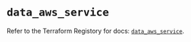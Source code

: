 # `data_aws_service`

Refer to the Terraform Registory for docs: [`data_aws_service`](https://registry.terraform.io/providers/hashicorp/aws/5.6.1/docs/data-sources/service).
